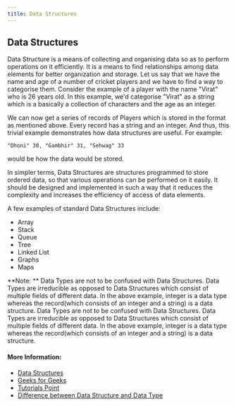 ```yaml
---
title: Data Structures
---
```

## Data Structures

Data Structure is a means of collecting and organising data so as to perform operations on it efficiently. It is a means to find relationships among data elements for better organization and storage. Let us say that we have the name and age of a number of cricket players and we have to find a way to categorise them. Consider the example of a player with the name "Virat" who is 26 years old. In this example, we'd categorise "Virat" as a string which is a basically a collection of characters and the age as an integer.

We can now get a series of records of Players which is stored in the format as mentioned above. Every record has a string and an integer. And thus, this trivial example demonstrates how data structures are useful. 
For example: 
```
"Dhoni" 30, "Gambhir" 31, "Sehwag" 33 
```
would be how the data would be stored.

In simpler terms, Data Structures are structures programmed to store ordered data, so that various operations can be performed on it easily. It should be designed and implemented in such a way that it reduces the complexity and increases the efficiency of access of data elements.

<!-- Data Structures in memory-->
A few examples of standard Data Structures include:
* Array 
* Stack
* Queue
* Tree
* Linked List
* Graphs
* Maps

**Note: ** Data Types are not to be confused with Data Structures. Data Types are irreducible as opposed to Data Structures which consist of multiple fields of different data. In the above example, integer is a data type whereas the record(which consists of an integer and a string) is a data structure.
Data Types are not to be confused with Data Structures. Data Types are irreducible as opposed to Data Structures which consist of multiple fields of different data. In the above example, integer is a data type whereas the record(which consists of an integer and a string) is a data structure. 



#### More Information:
<!-- Please add any articles you think might be helpful to read before writing the article -->
* [Data Structures](http://www.studytonight.com/data-structures/introduction-to-data-structures)
* [Geeks for Geeks](http://www.geeksforgeeks.org/data-structures/)
* [Tutorials Point](https://www.tutorialspoint.com/data_structures_algorithms/data_structure_overview.htm)
* [Difference between Data Structure and Data Type](https://stackoverflow.com/questions/4630377/explain-the-difference-between-a-data-structure-and-a-data-type)
